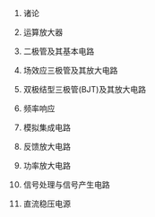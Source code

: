 1. 诸论

2. 运算放大器

3. 二极管及其基本电路 

4. 场效应三极管及其放大电路

5. 双极结型三极管(BJT)及其放大电路

6. 频率响应

7. 模拟集成电路

8. 反馈放大电路

9. 功率放大电路

10. 信号处理与信号产生电路

11. 直流稳压电源
